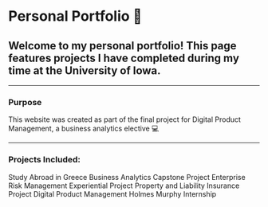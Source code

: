 # Personal Portfolio :wave:

## Welcome to my personal portfolio! This page features projects I have completed during my time at the University of Iowa. 

---  

### Purpose
This website was created as part of the final project for Digital Product Management, a business analytics elective :computer:

---

### Projects Included: 
Study Abroad in Greece
Business Analytics Capstone Project
Enterprise Risk Management Experiential Project
Property and Liability Insurance Project
Digital Product Management
Holmes Murphy Internship
